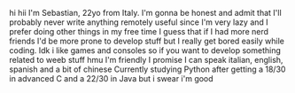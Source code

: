 hi hii
I'm Sebastian, 22yo from Italy. I'm gonna be honest and admit that I'll probably never write anything remotely useful since I'm very lazy and I prefer doing other things in my free time
I guess that if I had more nerd friends I'd be more prone to develop stuff but I really get bored easily while coding.
Idk i like games and consoles so if you want to develop something related to weeb stuff hmu
I'm friendly I promise
I can speak italian, english, spanish and a bit of chinese
Currently studying Python after getting a 18/30 in advanced C and a 22/30 in Java but i swear i'm good

<!---
sebastiankunn/sebastiankunn is a ✨ special ✨ repository because its `README.md` (this file) appears on your GitHub profile.
You can click the Preview link to take a look at your changes.
--->
